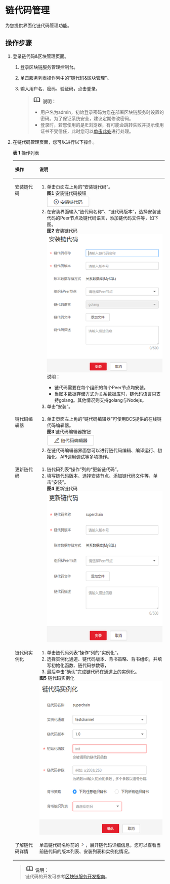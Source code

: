 # 链代码管理<a name="bcs_usermanual_0003"></a>

为您提供界面化链代码管理功能。

## 操作步骤<a name="section2701317111534"></a>

1.  登录链代码&区块管理页面。
    1.  登录区块链服务管理控制台。
    2.  单击服务列表操作列中的“链代码&区块管理”。
    3.  输入用户名、密码、验证码，点击登录。

        >![](public_sys-resources/icon-note.gif) **说明：**   
        >-   用户名为admin，初始登录密码为您在部署区块链服务时设置的密码。为了保证系统安全，建议定期修改密码。  
        >-   登录时，若您使用的是IE浏览器，有可能会跳转失败并提示使用证书不受信任，此时您可以[单击此处](https://support.microsoft.com/zh-cn/help/3071338/internet-explorer-11-adds-support-for-http-strict-transport-security-s)进行处理。  


2.  在链代码管理页面，您可以进行以下操作。

    **表 1**  操作列表

    <a name="table43173571615"></a>
    <table><thead align="left"><tr id="row13312353168"><th class="cellrowborder" valign="top" width="16%" id="mcps1.2.3.1.1"><p id="p511115301610"><a name="p511115301610"></a><a name="p511115301610"></a>操作</p>
    </th>
    <th class="cellrowborder" valign="top" width="84%" id="mcps1.2.3.1.2"><p id="p1611145351610"><a name="p1611145351610"></a><a name="p1611145351610"></a>说明</p>
    </th>
    </tr>
    </thead>
    <tbody><tr id="row3135164011912"><td class="cellrowborder" valign="top" width="16%" headers="mcps1.2.3.1.1 "><p id="p71351440101913"><a name="p71351440101913"></a><a name="p71351440101913"></a>安装链代码</p>
    </td>
    <td class="cellrowborder" valign="top" width="84%" headers="mcps1.2.3.1.2 "><a name="ol92201316245"></a><a name="ol92201316245"></a><ol id="ol92201316245"><li>单击页面左上角的“安装链代码”。<div class="fignone" id="fig11381151673919"><a name="fig11381151673919"></a><a name="fig11381151673919"></a><span class="figcap"><b>图1 </b>安装链代码按钮</span><br><a name="image149651811122913"></a><a name="image149651811122913"></a><span><img id="image149651811122913" src="figures/安装链代码按钮.png"></span></div>
    </li><li>在安装界面输入“链代码名称”、“链代码版本”，选择安装链代码的Peer节点及链代码语言，添加链代码文件等，如下图。<div class="fignone" id="fig19787103783915"><a name="fig19787103783915"></a><a name="fig19787103783915"></a><span class="figcap"><b>图2 </b>安装链代码</span><br><a name="image327615231918"></a><a name="image327615231918"></a><span><img id="image327615231918" src="figures/安装链代码.png"></span></div>
    <div class="note" id="note20651172492"><a name="note20651172492"></a><a name="note20651172492"></a><span class="notetitle"> 说明： </span><div class="notebody"><a name="ul7609194912217"></a><a name="ul7609194912217"></a><ul id="ul7609194912217"><li>链代码需要在每个组织的每个Peer节点均安装。</li><li>当账本数据存储方式为关系数据库时，链代码语言只支持golang。其他情况则支持golang与Nodejs。</li></ul>
    </div></div>
    </li><li>单击“安装”。</li></ol>
    </td>
    </tr>
    <tr id="row156071345113920"><td class="cellrowborder" valign="top" width="16%" headers="mcps1.2.3.1.1 "><p id="p1160704516394"><a name="p1160704516394"></a><a name="p1160704516394"></a>链代码编辑器</p>
    </td>
    <td class="cellrowborder" valign="top" width="84%" headers="mcps1.2.3.1.2 "><a name="ol13575241405"></a><a name="ol13575241405"></a><ol id="ol13575241405"><li>单击页面左上角的“链代码编辑器”可使用BCS提供的在线链代码编辑器。<div class="fignone" id="fig34542064014"><a name="fig34542064014"></a><a name="fig34542064014"></a><span class="figcap"><b>图3 </b>链代码编辑器按钮</span><br><a name="image194822113415"></a><a name="image194822113415"></a><span><img id="image194822113415" src="figures/链代码编辑器按钮.png"></span></div>
    </li><li>在链代码编辑器界面您可以进行链代码编辑、编译运行、初始化、API调用调试等多项操作。</li></ol>
    </td>
    </tr>
    <tr id="row20323513169"><td class="cellrowborder" valign="top" width="16%" headers="mcps1.2.3.1.1 "><p id="p1831935161613"><a name="p1831935161613"></a><a name="p1831935161613"></a>更新链代码</p>
    </td>
    <td class="cellrowborder" valign="top" width="84%" headers="mcps1.2.3.1.2 "><a name="ol187763404414"></a><a name="ol187763404414"></a><ol id="ol187763404414"><li>链代码列表“操作”列的“更新链代码”。</li><li>填写链代码版本、选择安装节点、添加链代码文件等，单击“安装”。<div class="fignone" id="fig15889113434012"><a name="fig15889113434012"></a><a name="fig15889113434012"></a><span class="figcap"><b>图4 </b>更新链代码</span><br><a name="image1676917122344"></a><a name="image1676917122344"></a><span><img id="image1676917122344" src="figures/更新链代码.png" width="440.08409900000004" height="474.99753000000004"></span></div>
    </li></ol>
    </td>
    </tr>
    <tr id="row63635201617"><td class="cellrowborder" valign="top" width="16%" headers="mcps1.2.3.1.1 "><p id="p16353591613"><a name="p16353591613"></a><a name="p16353591613"></a>链代码实例化</p>
    </td>
    <td class="cellrowborder" valign="top" width="84%" headers="mcps1.2.3.1.2 "><a name="ol14191112711275"></a><a name="ol14191112711275"></a><ol id="ol14191112711275"><li>单击链代码列表“操作”列的“实例化”。</li><li>选择实例化通道、链代码版本、背书策略、背书组织，并填写初始化函数、链代码参数等，</li><li>最后单击“确认”完成链代码在通道上的实例化。</li></ol>
    <div class="fignone" id="fig1231320454400"><a name="fig1231320454400"></a><a name="fig1231320454400"></a><span class="figcap"><b>图5 </b>链代码实例化</span><br><a name="image861772733618"></a><a name="image861772733618"></a><span><img id="image861772733618" src="figures/链代码实例化.png" width="439.9773" height="483.97503000000006"></span></div>
    </td>
    </tr>
    <tr id="row391974893717"><td class="cellrowborder" valign="top" width="16%" headers="mcps1.2.3.1.1 "><p id="p6919184811377"><a name="p6919184811377"></a><a name="p6919184811377"></a>了解链代码详情</p>
    </td>
    <td class="cellrowborder" valign="top" width="84%" headers="mcps1.2.3.1.2 "><p id="p1633335519257"><a name="p1633335519257"></a><a name="p1633335519257"></a>单击链代码名称前的<a name="image9330155512258"></a><a name="image9330155512258"></a><span><img id="image9330155512258" src="figures/右箭头1.png" width="19.950000000000003" height="15.149498"></span>，展开链代码详细信息，您可以查看当前链代码的版本列表、安装列表和实例化情况。</p>
    </td>
    </tr>
    </tbody>
    </table>

    >![](public_sys-resources/icon-note.gif) **说明：**   
    >链代码的开发可参考[区块链服务开发指南](https://support.huaweicloud.com/devg-bcs/bcs_devg_0001.html)。  


